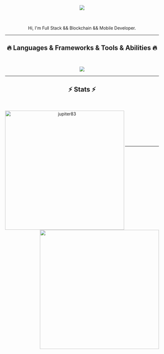 <h1 align="center">
  <a href="https://git.io/typing-svg">
    <img src="https://readme-typing-svg.herokuapp.com/?lines=Hello,+There!+👋;Talented+Full+Stack+Developer....;Nice+to+meet+you!&center=true&size=30">
  </a>
</h1>
<br>
<p align="center">
  Hi, I'm Full Stack && Blockchain && Mobile Developer.
  <br>
</p>

<hr>
<h2 align="center">🔥 Languages & Frameworks & Tools & Abilities 🔥</h2>
<br>
<p align="center">
  <a href="https://skillicons.dev">
    <img src="https://skillicons.dev/icons?i=html,js,ts,css,sass,php,py,react,redux,nextjs,nuxtjs,angular,vue,nodejs,threejs,webpack,gatsby,django,flask,laravel,wordpress,bootstrap,tailwind,jquery,mongodb,mysql,postgres,apollo,dynamodb,firebase,sqlite,c,cs,cpp,java,ruby,rails,md,nginx,powershell,prisma,qt,vscode,atom,idea,androidstudio,flutter,dart,kotlin,eclipse,git,github,linux,svg,unity,unreal,vercel,heroku,aws" />
  </a>
</p>
<hr>

<h2 align="center">⚡ Stats ⚡</h2>
<br>
<p align=center>
  <div align=center>
      <img align="left" width=390 src="http://github-profile-summary-cards.vercel.app/api/cards/stats?username=jupiter83&theme=moonlight" alt="jupiter83" />
      <img align="right" width=390 src="http://github-profile-summary-cards.vercel.app/api/cards/productive-time?username=jupiter83&theme=moonlight&utcOffset=8" />
  </div>
  <br>
  <br><br><br><br><br>
</p>

<hr>


